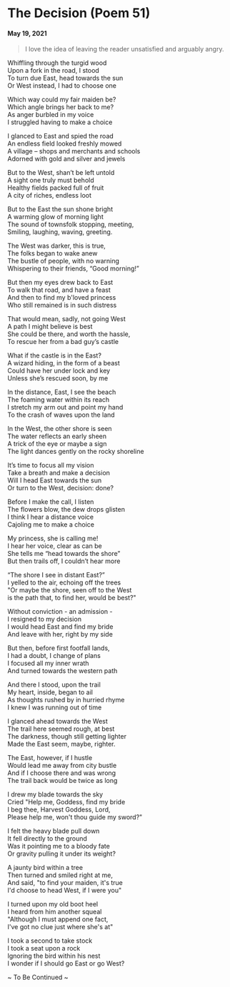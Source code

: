 # The Decision (Poem 51)   
#### May 19, 2021                                                       
                      
> I love the idea of leaving the reader unsatisfied and arguably angry.   
  
Whiffling through the turgid wood   
Upon a fork in the road, I stood  
To turn due East, head towards the sun  
Or West instead, I had to choose one   
   
Which way could my fair maiden be?   
Which angle brings her back to me?   
As anger burbled in my voice  
I struggled having to make a choice   
   
I glanced to East and spied the road  
An endless field looked freshly mowed  
A village – shops and merchants and schools  
Adorned with gold and silver and jewels  
   
But to the West, shan’t be left untold  
A sight one truly must behold  
Healthy fields packed full of fruit  
A city of riches, endless loot  
   
But to the East the sun shone bright   
A warming glow of morning light  
The sound of townsfolk stopping, meeting,  
Smiling, laughing, waving, greeting.  
   
The West was darker, this is true,   
The folks began to wake anew  
The bustle of people, with no warning  
Whispering to their friends, “Good morning!”  
   
But then my eyes drew back to East  
To walk that road, and have a feast  
And then to find my b'loved princess  
Who still remained is in such distress  
   
That would mean, sadly, not going West  
A path I might believe is best  
She could be there, and worth the hassle,   
To rescue her from a bad guy’s castle  
   
What if the castle is in the East?   
A wizard hiding, in the form of a beast  
Could have her under lock and key  
Unless she’s rescued soon, by me  
   
In the distance, East, I see the beach   
The foaming water within its reach  
I stretch my arm out and point my hand   
To the crash of waves upon the land  
   
In the West, the other shore is seen   
The water reflects an early sheen   
A trick of the eye or maybe a sign   
The light dances gently on the rocky shoreline  
   
It’s time to focus all my vision  
Take a breath and make a decision  
Will I head East towards the sun  
Or turn to the West, decision: done?   
   
Before I make the call, I listen  
The flowers blow, the dew drops glisten  
I think I hear a distance voice  
Cajoling me to make a choice   
   
My princess, she is calling me!  
I hear her voice, clear as can be  
She tells me “head towards the shore”  
But then trails off, I couldn’t hear more  
   
“The shore I see in distant East?”   
I yelled to the air, echoing off the trees  
"Or maybe the shore, seen off to the West  
is the path that, to find her, would be best?"   
  
Without conviction - an admission -   
I resigned to my decision   
I would head East and find my bride  
And leave with her, right by my side  
  
But then, before first footfall lands,   
I had a doubt, I change of plans  
I focused all my inner wrath   
And turned towards the western path   
  
And there I stood, upon the trail  
My heart, inside, began to ail   
As thoughts rushed by in hurried rhyme  
I knew I was running out of time   
  
I glanced ahead towards the West  
The trail here seemed rough, at best   
The darkness, though still getting lighter  
Made the East seem, maybe, righter.   
  
The East, however, if I hustle  
Would lead me away from city bustle  
And if I choose there and was wrong  
The trail back would be twice as long  
  
I drew my blade towards the sky  
Cried "Help me, Goddess, find my bride  
I beg thee, Harvest Goddess, Lord,   
Please help me, won't thou guide my sword?"   
  
I felt the heavy blade pull down   
It fell directly to the ground  
Was it pointing me to a bloody fate  
Or gravity pulling it under its weight?   
  
A jaunty bird within a tree  
Then turned and smiled right at me,   
And said, "to find your maiden, it's true  
I'd choose to head West, if I were you"   
  
I turned upon my old boot heel  
I heard from him another squeal    
"Although I must append one fact,   
I've got no clue just where she's at"   
  
I took a second to take stock  
I took a seat upon a rock   
Ignoring the bird within his nest  
I wonder if I should go East or go West?    
  
~ To Be Continued  ~ 